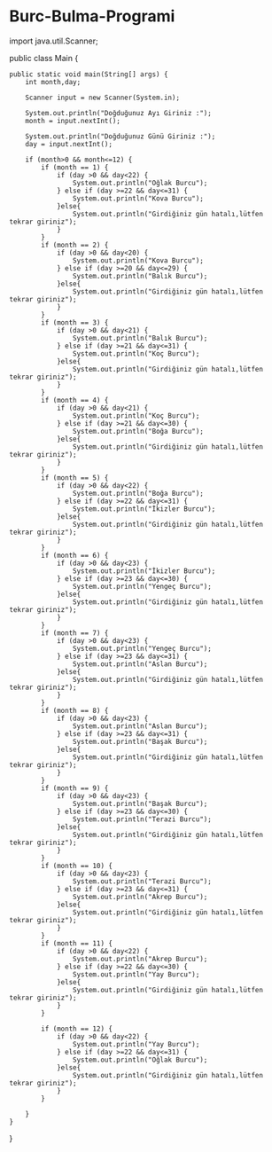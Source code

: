 # Burc-Bulma-Programi

import java.util.Scanner;

public class Main {

    public static void main(String[] args) {
        int month,day;

        Scanner input = new Scanner(System.in);

        System.out.println("Doğduğunuz Ayı Giriniz :");
        month = input.nextInt();

        System.out.println("Doğduğunuz Günü Giriniz :");
        day = input.nextInt();

        if (month>0 && month<=12) {
            if (month == 1) {
                if (day >0 && day<22) {
                    System.out.println("Oğlak Burcu");
                } else if (day >=22 && day<=31) {
                    System.out.println("Kova Burcu");
                }else{
                    System.out.println("Girdiğiniz gün hatalı,lütfen tekrar giriniz");
                }
            }
            if (month == 2) {
                if (day >0 && day<20) {
                    System.out.println("Kova Burcu");
                } else if (day >=20 && day<=29) {
                    System.out.println("Balık Burcu");
                }else{
                    System.out.println("Girdiğiniz gün hatalı,lütfen tekrar giriniz");
                }
            }
            if (month == 3) {
                if (day >0 && day<21) {
                    System.out.println("Balık Burcu");
                } else if (day >=21 && day<=31) {
                    System.out.println("Koç Burcu");
                }else{
                    System.out.println("Girdiğiniz gün hatalı,lütfen tekrar giriniz");
                }
            }
            if (month == 4) {
                if (day >0 && day<21) {
                    System.out.println("Koç Burcu");
                } else if (day >=21 && day<=30) {
                    System.out.println("Boğa Burcu");
                }else{
                    System.out.println("Girdiğiniz gün hatalı,lütfen tekrar giriniz");
                }
            }
            if (month == 5) {
                if (day >0 && day<22) {
                    System.out.println("Boğa Burcu");
                } else if (day >=22 && day<=31) {
                    System.out.println("İkizler Burcu");
                }else{
                    System.out.println("Girdiğiniz gün hatalı,lütfen tekrar giriniz");
                }
            }
            if (month == 6) {
                if (day >0 && day<23) {
                    System.out.println("İkizler Burcu");
                } else if (day >=23 && day<=30) {
                    System.out.println("Yengeç Burcu");
                }else{
                    System.out.println("Girdiğiniz gün hatalı,lütfen tekrar giriniz");
                }
            }
            if (month == 7) {
                if (day >0 && day<23) {
                    System.out.println("Yengeç Burcu");
                } else if (day >=23 && day<=31) {
                    System.out.println("Aslan Burcu");
                }else{
                    System.out.println("Girdiğiniz gün hatalı,lütfen tekrar giriniz");
                }
            }
            if (month == 8) {
                if (day >0 && day<23) {
                    System.out.println("Aslan Burcu");
                } else if (day >=23 && day<=31) {
                    System.out.println("Başak Burcu");
                }else{
                    System.out.println("Girdiğiniz gün hatalı,lütfen tekrar giriniz");
                }
            }
            if (month == 9) {
                if (day >0 && day<23) {
                    System.out.println("Başak Burcu");
                } else if (day >=23 && day<=30) {
                    System.out.println("Terazi Burcu");
                }else{
                    System.out.println("Girdiğiniz gün hatalı,lütfen tekrar giriniz");
                }
            }
            if (month == 10) {
                if (day >0 && day<23) {
                    System.out.println("Terazi Burcu");
                } else if (day >=23 && day<=31) {
                    System.out.println("Akrep Burcu");
                }else{
                    System.out.println("Girdiğiniz gün hatalı,lütfen tekrar giriniz");
                }
            }
            if (month == 11) {
                if (day >0 && day<22) {
                    System.out.println("Akrep Burcu");
                } else if (day >=22 && day<=30) {
                    System.out.println("Yay Burcu");
                }else{
                    System.out.println("Girdiğiniz gün hatalı,lütfen tekrar giriniz");
                }
            }

            if (month == 12) {
                if (day >0 && day<22) {
                    System.out.println("Yay Burcu");
                } else if (day >=22 && day<=31) {
                    System.out.println("Oğlak Burcu");
                }else{
                    System.out.println("Girdiğiniz gün hatalı,lütfen tekrar giriniz");
                }
            }

        }
    }

}
